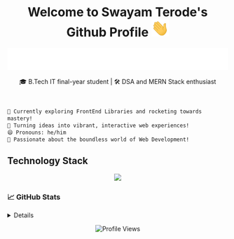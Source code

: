 <div align="center">
  <h1>Welcome to Swayam Terode's Github Profile <img src="https://raw.githubusercontent.com/ABSphreak/ABSphreak/master/gifs/Hi.gif" width="40px"></h1>

  ![Intro of Me](https://github.com/swayamterode/swayamterode/blob/main/img/Readme_Header.svg)
</div>

<div align="center">
  
🎓 B.Tech IT final-year student | 🛠️ DSA and MERN Stack enthusiast

</div>

<br>

```
🚀 Currently exploring FrontEnd Libraries and rocketing towards mastery!
🎨 Turning ideas into vibrant, interactive web experiences!
😄 Pronouns: he/him
💙 Passionate about the boundless world of Web Development!
```

## Technology Stack

<p align="center">
  
  <img src="https://skillicons.dev/icons?i=c,cpp,tailwind,javascript,mysql,postgres,mongodb,express,react,nextjs,docker,figma,postman,github,vscode,git,vercel,vite,netlify,redux&perline=10"/>

</p>

 ###  📈 GitHub Stats

<details>

<div align="center">
  
<!-- ![Github Proflie Summary](https://github-profile-summary-cards.vercel.app/api/cards/profile-details?username=swayamterode&theme=github_dark) -->

| <img src="https://github-readme-stats.vercel.app/api?username=swayamterode&&show_icons=true&count_private=true&theme=github_dark"> | <img src="https://github-readme-streak-stats.herokuapp.com/?user=swayamterode&theme=blueberry_duo"/> |
| --- | ---- |

|![Contribution_Graph](https://github-readme-activity-graph.vercel.app/graph?username=swayamterode&bg_color=0d1117&color=ffffff&line=0891b2&point=ffffff&area_color=000000&area=true&hide_border=true&custom_title=Swayam's%20Commits%20Graph)|
|----|

|[![@swayamterode's Holopin board](https://holopin.me/swayamterode)](https://holopin.io/@swayamterode)|
|---|

 </details>


</div>

<div align="center">
  
 ![Profile Views](https://komarev.com/ghpvc/?username=swayamterode)

</div>
